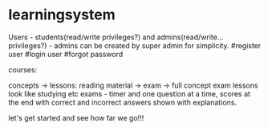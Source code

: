 # learningsystem

Users - students(read/write privileges?) and admins(read/write... privileges?) - admins can be created by super admin for simplicity.
#register user
#login user
#forgot password


courses:

concepts ->
lessons:
reading material -> exam -> full concept exam
lessons look like studying etc
exams - timer and one question at a time, scores at the end with correct and incorrect answers shown with explanations.

let's get started and see how far we go!!!

